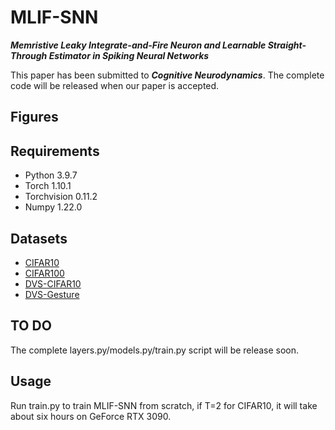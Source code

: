 # MLIF-SNN

***Memristive Leaky Integrate-and-Fire Neuron and Learnable Straight-Through Estimator in Spiking Neural Networks***

This paper has been submitted to ***Cognitive Neurodynamics***. The complete code will be released when our paper is accepted.

## Figures


## Requirements
*  Python 3.9.7
*  Torch 1.10.1
*  Torchvision 0.11.2
*  Numpy 1.22.0


## Datasets
*  [CIFAR10](http://www.cs.toronto.edu/~kriz/cifar.html) 
*  [CIFAR100](http://www.cs.toronto.edu/~kriz/cifar.html)
*  [DVS-CIFAR10](https://figshare.com/s/d03a91081824536f12a8)
*  [DVS-Gesture](https://research.ibm.com/interactive/dvsgesture/)
## TO DO
The complete layers.py/models.py/train.py script will be release soon.

## Usage
Run train.py to train MLIF-SNN from scratch, if T=2 for CIFAR10, it will take about six hours on GeForce RTX 3090.
